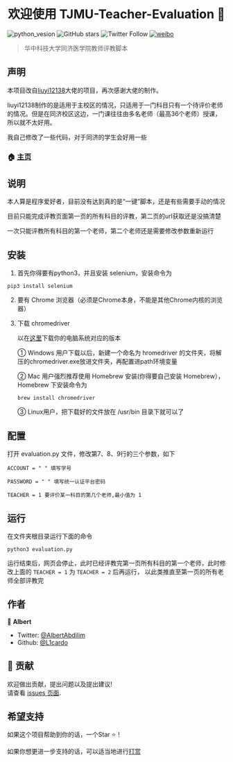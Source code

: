 <h1 align="center">欢迎使用 TJMU-Teacher-Evaluation 👋</h1>

![python_vesion](https://img.shields.io/badge/Python-3.5%2B-green.svg)
![GitHub stars](https://img.shields.io/github/stars/L1cardo/TJMU-Teacher-Evaluation.svg?style=social)
![Twitter Follow](https://img.shields.io/twitter/follow/AlbertAbdilim.svg?label=Follow&style=social)
[![weibo](https://img.shields.io/badge/微博-@ABD_R3yiM-red.svg)](https://www.weibo.com/ABD_R3yiM)

> 华中科技大学同济医学院教师评教脚本

## 声明
本项目改自[liuyi12138](https://github.com/liuyi12138/HustPingJiao)大佬的项目，再次感谢大佬的制作。

liuyi12138制作的是适用于主校区的情况，只适用于一门科目只有一个待评价老师的情况。但是在同济校区这边，一门课往往由多名老师（最高36个老师）授课，所以就不太好用。

我自己修改了一些代码，对于同济的学生会好用一些

### 🏠 [主页](https://github.com/L1cardo/TJMU-Teacher-Evaluation)

## 说明

本人算是程序爱好者，目前没有达到真的是“一键”脚本，还是有些需要手动的情况

目前只能完成评教页面第一页的所有科目的评教，第二页的url获取还是没搞清楚

一次只能评教所有科目的第一个老师，第二个老师还是需要修改参数重新运行

## 安装


1. 首先你得要有python3，并且安装 selenium，安装命令为

 ```pip3 install selenium```

2. 要有 Chrome 浏览器（必须是Chrome本身，不能是其他Chrome内核的浏览器）

3. 下载 chromedriver 

   以在[这里](http://npm.taobao.org/mirrors/chromedriver/)下载你的电脑系统对应的版本
  
   ① Windows 用户下载以后，新建一个命名为 hromedriver 的文件夹，将解压的chromedriver.exe放进文件夹，再配置进path环境变量
  
   ② Mac 用户强烈推荐使用 Homebrew 安装(你得要自己安装 Homebrew），Homebrew 下安装命令为
     
   ```brew install chromedriver```
    
   ③ Linux用户，把下载好的文件放在 /usr/bin 目录下就可以了


## 配置

打开 evaluation.py 文件，修改第7、8、9行的三个参数，如下

```ACCOUNT = " " 填写学号```

```PASSWORD = " " 填写统一认证平台密码```

```TEACHER = 1 要评价某一科目的第几个老师,最小值为 1```

## 运行

在文件夹根目录运行下面的命令

```python3 evaluation.py```

运行结束后，网页会停止，此时已经评教完第一页所有科目的第一个老师，此时修改上面的 
```TEACHER = 1``` 为 ```TEACHER = 2``` 后再运行，
以此类推直至第一页的所有老师全部评教完

## 作者

👤 **Albert**

* Twitter: [@AlbertAbdilim](https://twitter.com/AlbertAbdilim)
* Github: [@L1cardo](https://github.com/L1cardo)

## 🤝 贡献

欢迎做出贡献，提出问题以及提出建议!<br />请查看 [issues 页面](https://github.com/L1cardo/TJMU-Teacher-Evaluation/issues).

## 希望支持

如果这个项目帮助到你的话，一个Star ⭐️！

如果你想更进一步支持的话，可以适当地进行[打赏](https://github.com/L1cardo/images/raw/master/IMG_0222.JPG)


